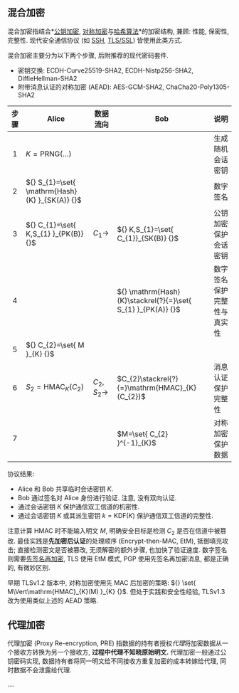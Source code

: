 ## 混合加密

混合加密指结合*[公钥加密](Security/密码学/公钥密码/ReadMe.md), [对称加密](Security/密码学/分组密码/ReadMe.md)与[哈希算法](Security/密码学/消息摘要/ReadMe.md)*的加密结构, 兼顾: 性能, 保密性, 完整性. 现代安全通信协议 (如 [SSH](Network/应用层/SSH.md), [TLS/SSL](Network/VPN/SSL.md)) 皆使用此类方式.

混合加密主要分为以下两个步骤, 后附推荐的现代密码套件. 
- 密钥交换: ECDH-Curve25519-SHA2, ECDH-Nistp256-SHA2, DiffieHellman-SHA2
- 附带消息认证的对称加密 (AEAD): AES-GCM-SHA2, ChaCha20-Poly1305-SHA2

| 步骤 | Alice                                    | 数据流向         | Bob                                                  | 说明                       |
|:----:| ---------------------------------------- | ---------------- | ---------------------------------------------------- | -------------------------- |
|  1   | $K=\mathrm{PRNG}(\dots)$                 |                  |                                                      | 生成随机会话密钥           |
|  2   | ${} S_{1}=\set{ \mathrm{Hash}(K) }_{SK(A)} {}$ |                  |                                                      | 数字签名                   |
|  3   | ${} C_{1}=\set{ K,S_{1} }_{PK(B)} {}$            | $C_{1}\to$       | ${} K,S_{1}=\set{ C_{1}}_{SK(B)} {}$                     | 公钥加密保护会话密钥       |
|  4   |                                          |                  | ${} \mathrm{Hash}(K)\stackrel{?}{=}\set{ S_{1} }_{PK(A)} {}$ | 数字签名保护完整性与真实性 |
|  5   | ${} C_{2}=\set{ M }_{K} {}$                      |                  |                                                      |            |
|  6   | $S_{2}=\mathrm{HMAC}_{K}(C_{2})$         | $C_{2},S_{2}\to$ | $C_{2}\stackrel{?}{=}\mathrm{HMAC}_{K}(C_{2})$       | 消息认证保护完整性                           |
|  7   |                                          |                  | $M=\set{ C_{2} }^{-1}_{K}$                             |   对称加密保护数据                         |

协议结果:
- Alice 和 Bob 共享临时会话密钥 $K$. 
- Bob 通过签名对 Alice 身份进行验证. 注意, 没有双向认证.
- 通过会话密钥 $K$ 保护通信双工信道的机密性.
- 通过会话密钥 $K$ 或其派生密钥 $k=\mathrm{KDF}{(K)}$ 保护通信双工信道的完整性.

注意计算 $\mathrm{HMAC}$ 时不能输入明文 $M$, 明确安全目标是检测 $C_{2}$ 是否在信道中被篡改. 最佳实践是**先加密后认证**的处理顺序 (Encrypt-then-MAC, EtM), 抵御填充攻击; 直接检测密文是否被篡改, 无须解密的额外步骤, 也加快了验证速度. 数字签名则需要[先签名再加密](Security/密码学/公钥密码/RSA/RSA-签名.md), TLS 使用 EtM 模式, PGP 使用先签名再加密消息, 都是正确的, 有微妙区别.

早期 TLSv1.2 版本中, 对称加密使用先 MAC 后加密的策略: ${} \set{ M\Vert\mathrm{HMAC}_{K}(M) }_{K} {}$. 但处于实践和安全性经验, TLSv1.3 改为使用类似上述的 AEAD 策略.

## 代理加密

代理加密 (Proxy Re-encryption, PRE) 指数据的持有者授权*代理*将加密数据从一个接收方转换为另一个接收方, **过程中代理不知晓原始明文.** 代理加密一般通过公钥密码实现, 数据持有者将同一明文给不同接收方重复加密的成本转嫁给代理, 同时数据不会泄露给代理. 

....